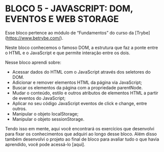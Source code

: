 # BLOCO 5 - JAVASCRIPT: DOM, EVENTOS E WEB STORAGE

Esse bloco pertence ao módulo de “Fundamentos” do curso da [Trybe] (https://www.betrybe.com/). 

Neste bloco conhecemos o famoso DOM, a estrutura que faz a ponte entre o HTML e o JavaScript e que permite interação entre os dois.

Nesse bloco aprendi sobre:
- Acessar dados do HTML com o JavaScript através dos seletores do DOM.
- Adicionar e remover elementos HTML da página via JavaScript;
- Buscar os elementos da página com a propriedade parentNode.
- Mudar o conteúdo, estilo e outros atributos de elementos HTML a partir de eventos do JavaScript;
- Aplicar no seu código JavaScript eventos de click e change, entre outros.
- Manipular o objeto localStorage;
- Manipular o objeto sessionStorage.

Tendo isso em mente, aqui você encontrará os exercícios que desenvolvi para fixar os conhecimentos que adquiri ao longo desse bloco. Além disso também desenvolvi o projeto ao final de bloco para avaliar tudo o que havia aprendido, você pode acessá-lo [aqui].
